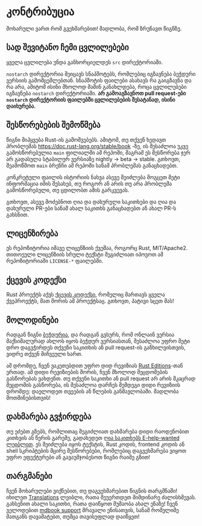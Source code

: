 # კონტრიბუცია

მოხარული ვართ რომ გვეხმარებით! მადლობა, რომ ზრუნავთ წიგნზე.

## სად შევიტანო ჩემი ცვლილებები

ყველა ცვლილება უნდა განხორციელდეს `src` დირექტორიაში.

`nostarch` დირექტორია შეიცავს სნაპშოტებს, რომლებიც იგზავნება ბეჭდური ვერსიის გამომცემლებთან. სნაპშოტის ფაილები ასახავს რა გაიგზავნა და რა არა, ამიტომ ისინი მხოლოდ მაშინ განახლდება, როცა ცვლილებები იგზავნება `nostarch` დირექტორიაში. **არ გამოაგზავნოთ pull request-ები `nostarch` დირექტორიის ფაილებში ცვლილებების შესატანად, ისინი დაიხურება.**

## შესწორებების შემოწმება

წიგნი მიჰყვება Rust-ის გამოშვებებს. ამიტომ, თუ თქვენ ხედავთ პრობლემას https://doc.rust-lang.org/stable/book -ზე, ის შესაძლოა უკვე გამოსწორებულია `main` ფილიალში ამ რეპოში, მაგრამ ეს შესწორება ჯერ არ გადასულა სტაბილურ ვერსიაზე nightly -> beta -> stable. გთხოვთ, შეამოწმოთ `main` ბრენჩი ამ რეპოში სანამ პრობლემას განაცხადებთ.

კონკრეტული ფაილის ისტორიის ნახვა ასევე შეიძლება მოგცეთ მეტი ინფორმაცია იმის შესახებ, თუ როგორ ან არის თუ არა პრობლემა გამოსწორებული, თუ ცდილობთ ამის გარკვევას.

გთხოვთ, ასევე მოძებნოთ ღია და დახურული საკითხები და ღია და დახურული PR-ები სანამ ახალ საკითხს განაცხადებთ ან ახალ PR-ს გახსნით.

## ლიცენზირება

ეს რეპოზიტორია იმავე ლიცენზიის ქვეშაა, როგორც Rust, MIT/Apache2. თითოეული ლიცენზიის სრული ტექსტი შეგიძლიათ იპოვოთ ამ რეპოზიტორიაში `LICENSE-*` ფაილებში.

## ქცევის კოდექსი

Rust პროექტს აქვს [ქცევის კოდექსი](http://rust-lang.org/policies/code-of-conduct), რომელიც მართავს ყველა ქვეპროექტს, მათ შორის ამ პროექტსაც. გთხოვთ, პატივი სცეთ მას!

## მოლოდინები

რადგან წიგნი [ბეჭდურია][nostarch], და რადგან გვსურს, რომ ონლაინ ვერსია მაქსიმალურად ახლოს იყოს ბეჭდურ ვერსიასთან, შესაძლოა უფრო მეტი დრო დაგვჭირდეს თქვენი საკითხის ან pull request-ის განხილვისთვის, ვიდრე თქვენ მიჩვეული ხართ.

[nostarch]: https://nostarch.com/rust-programming-language-2nd-edition

ამ დრომდე, ჩვენ ვაკეთებდით უფრო დიდ რევიზიას [Rust Editions](https://doc.rust-lang.org/edition-guide/)-თან ერთად. ამ დიდი რევიზიების შორის, ჩვენ მხოლოდ შეცდომების გასწორებას ვახდენთ. თუ თქვენი საკითხი ან pull request არ არის მკაცრად შეცდომის გასწორება, ის შესაძლოა დარჩეს შემდეგი დიდი რევიზიის დრომდე: დაელოდეთ თვეების ან წლების განმავლობაში. მადლობა მოთმინებისთვის!

## დახმარება გვჭირდება

თუ ეძებთ გზებს, რომლითაც შეგიძლიათ დახმარება დიდი რაოდენობით კითხვის ან წერის გარეშე, გადახედეთ [ღია საკითხებს E-help-wanted ლეიბლით][help-wanted]. ეს შეიძლება იყოს ტექსტის, Rust კოდის, frontend კოდის ან shell სკრიპტების მცირე შესწორებები, რომლებიც დაგვეხმარება ვიყოთ უფრო ეფექტურები ან გავაუმჯობესოთ წიგნი რაიმე გზით!

[help-wanted]: https://github.com/rust-lang/book/issues?q=is%3Aopen+is%3Aissue+label%3AE-help-wanted

## თარგმანები

ჩვენ მოხარულები ვიქნებით, თუ დაგვეხმარებით წიგნის თარგმნაში! იხილეთ [Translations] ლეიბლი, რათა შეუერთდეთ მიმდინარე ძალისხმევას. გახსენით ახალი საკითხი, რათა დაიწყოთ მუშაობა ახალ ენაზე! ჩვენ ველოდებით [mdbook support] მრავალი ენისათვის, სანამ რომელიმე მათგანს დავამატებთ, თუმცა თავისუფლად დაიწყეთ!

[Translations]: https://github.com/rust-lang/book/issues?q=is%3Aopen+is%3Aissue+label%3ATranslations
[mdbook support]: https://github.com/rust-lang/mdBook/issues/5
